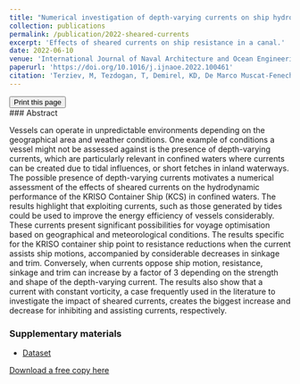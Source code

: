 ```yaml
---
title: "Numerical investigation of depth-varying currents on ship hydrodynamics in confined water"
collection: publications
permalink: /publication/2022-sheared-currents
excerpt: 'Effects of sheared currents on ship resistance in a canal.'
date: 2022-06-10
venue: 'International Journal of Naval Architecture and Ocean Engineering'
paperurl: 'https://doi.org/10.1016/j.ijnaoe.2022.100461'
citation: 'Terziev, M, Tezdogan, T, Demirel, KD, De Marco Muscat-Fenech, C & Incecik, A, 2022, Numerical investigation of depth-varying currents on ship hydrodynamics in confined water, International Journal of Naval Architecture and Ocean Engineering, Volume 14, 2022, 100461.'
---
```

<div class="text-right">
<input type="button" value="Print this page" onClick="window.print()">
</div>
### Abstract

Vessels can operate in unpredictable environments depending on the geographical area and weather conditions. One example of conditions a vessel might not be assessed against is the presence of depth-varying currents, which are particularly relevant in confined waters where currents can be created due to tidal influences, or short fetches in inland waterways. The possible presence of depth-varying currents motivates a numerical assessment of the effects of sheared currents on the hydrodynamic performance of the KRISO Container Ship (KCS) in confined waters. The results highlight that exploiting currents, such as those generated by tides could be used to improve the energy efficiency of vessels considerably. These currents present significant possibilities for voyage optimisation based on geographical and meteorological conditions. The results specific for the KRISO container ship point to resistance reductions when the current assists ship motions, accompanied by considerable decreases in sinkage and trim. Conversely, when currents oppose ship motion, resistance, sinkage and trim can increase by a factor of 3 depending on the strength and shape of the depth-varying current. The results also show that a current with constant vorticity, a case frequently used in the literature to investigate the impact of sheared currents, creates the biggest increase and decrease for inhibiting and assisting currents, respectively.

### Supplementary materials
 - [Dataset](https://doi.org/10.15129/c1e54193-bc62-4caf-ab9a-fc0ed116a377)

[Download a free copy here](http://momchil-terziev.github.io/files/1-s2.0-S2092678222000279-main.pdf)
